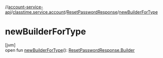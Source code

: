 //[account-service-api](../../../index.md)/[classtime.service.account](../index.md)/[ResetPasswordResponse](index.md)/[newBuilderForType](new-builder-for-type.md)

# newBuilderForType

[jvm]\
open fun [newBuilderForType](new-builder-for-type.md)(): [ResetPasswordResponse.Builder](-builder/index.md)
